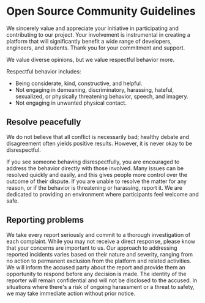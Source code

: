 # Open Source Community Guidelines

We sincerely value and appreciate your initiative in participating and contributing to our project.
Your involvement is instrumental in creating a platform that will significantly benefit a wide range
of developers, engineers, and students. Thank you for your commitment and support.

We value diverse opinions, but we value respectful behavior more.

Respectful behavior includes:

* Being considerate, kind, constructive, and helpful.
* Not engaging in demeaning, discriminatory, harassing, hateful, sexualized, or
  physically threatening behavior, speech, and imagery.
* Not engaging in unwanted physical contact.

## Resolve peacefully

We do not believe that all conflict is necessarily bad; healthy debate and
disagreement often yields positive results. However, it is never okay to be
disrespectful.

If you see someone behaving disrespectfully, you are encouraged to address the
behavior directly with those involved. Many issues can be resolved quickly and
easily, and this gives people more control over the outcome of their dispute.
If you are unable to resolve the matter for any reason, or if the behavior is
threatening or harassing, report it. We are dedicated to providing an
environment where participants feel welcome and safe.

## Reporting problems

We take every report seriously and commit to a thorough investigation of each complaint. While you
may not receive a direct response, please know that your concerns are important to us. Our approach
to addressing reported incidents varies based on their nature and severity, ranging from no action
to permanent exclusion from the platform and related activities. We will inform the accused party
about the report and provide them an opportunity to respond before any decision is made. The
identity of the reporter will remain confidential and will not be disclosed to the accused. In
situations where there's a risk of ongoing harassment or a threat to safety, we may take immediate
action without prior notice.

[IndieWeb Code of Conduct]: https://indieweb.org/code-of-conduct
